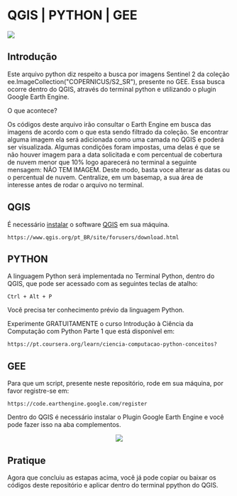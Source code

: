 <h1> QGIS | PYTHON | GEE</h1>

<p>
<img src="http://img.shields.io/static/v1?label=STATUS&message=EM%20DESENVOLVIMENTO&color=GREEN&style=for-the-badge"/>
</p>

<h2>Introdução</h2>

Este arquivo python diz respeito a busca por imagens
Sentinel 2 da coleção ee.ImageCollection("COPERNICUS/S2_SR"), presente no GEE.
Essa busca ocorre dentro do QGIS, através do terminal python e utilizando o plugin Google Earth Engine.

O que acontece?

Os códigos deste arquivo irão consultar o Earth Engine em busca das imagens de acordo com o que esta sendo filtrado
da coleção. Se encontrar alguma imagem ela será adicionada como uma camada no QGIS e poderá ser visualizada.
Algumas condições foram impostas, uma delas é que se não houver imagem para a data solicitada e com percentual de
cobertura de nuvem menor que 10% logo aparecerá no terminal a seguinte mensagem:
NÃO TEM IMAGEM.
Deste modo, basta voce alterar as datas ou o percentual de nuvem.
Centralize, em um basemap, a sua área de interesse antes de rodar o arquivo no terminal.

<h2>QGIS </h2>

É necessário <a href="https://www.qgis.org/pt_BR/site/forusers/download.html">instalar</a> o software <a href="https://www.qgis.org/pt_BR/site/forusers/download.html">QGIS</a> em sua máquina.

```
https://www.qgis.org/pt_BR/site/forusers/download.html
```


<h2>PYTHON</h2>
A linguagem Python será implementada no Terminal Python, dentro do QGIS, que pode ser acessado com as seguintes teclas de atalho:

```
Ctrl + Alt + P
```

Você precisa ter conhecimento prévio da linguagem Python. 

Experimente GRATUITAMENTE o curso Introdução à Ciência da Computação com Python Parte 1 que está disponível em:

```
https://pt.coursera.org/learn/ciencia-computacao-python-conceitos?
```

<h2> GEE</h2>

Para que um script, presente neste repositório, rode em sua máquina, por favor registre-se em:

```
https://code.earthengine.google.com/register
```

Dentro do QGIS é necessário instalar o Plugin Google Earth Engine e você pode fazer isso na aba complementos.

<p align="center">
<img src="https://user-images.githubusercontent.com/120928832/222942858-d34d0b82-9156-4306-80a1-1ff3333d632b.jpg"/>
</p>


<h2>Pratique</h2>
Agora que concluiu as estapas acima, você já pode copiar ou baixar os códigos deste repositório e aplicar dentro do terminal ppython do QGIS.







